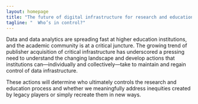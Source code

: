 ```yaml
---
layout: homepage
title: "The future of digital infrastructure for research and education is being built."
tagline: "  Who’s in control?"
---
```


Data and data analytics are spreading fast at higher education institutions, and the academic community is at a critical juncture. The growing trend of publisher acquisition of critical infrastructure has underscored a pressing need to understand the changing landscape and develop actions that institutions can—individually and collectively—take to maintain and regain control of data infrastructure.

These actions will determine who ultimately controls the research and education process and whether we meaningfully address inequities created by legacy players or simply recreate them in new ways.
